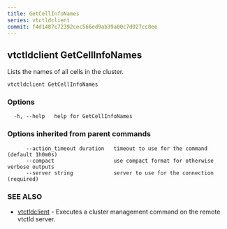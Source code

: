 ```yaml
---
title: GetCellInfoNames
series: vtctldclient
commit: f4d1487c72392cec566ed9ab39a00c7d027cc8ee
---
```

## vtctldclient GetCellInfoNames

Lists the names of all cells in the cluster.

```
vtctldclient GetCellInfoNames
```

### Options

```
  -h, --help   help for GetCellInfoNames
```

### Options inherited from parent commands

```
      --action_timeout duration   timeout to use for the command (default 1h0m0s)
      --compact                   use compact format for otherwise verbose outputs
      --server string             server to use for the connection (required)
```

### SEE ALSO

* [vtctldclient](../)	 - Executes a cluster management command on the remote vtctld server.

